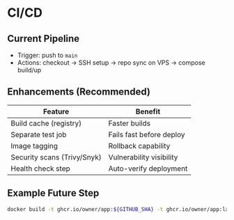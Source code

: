 # CI/CD

## Current Pipeline
* Trigger: push to `main`
* Actions: checkout → SSH setup → repo sync on VPS → compose build/up

## Enhancements (Recommended)
| Feature | Benefit |
|---------|---------|
| Build cache (registry) | Faster builds |
| Separate test job | Fails fast before deploy |
| Image tagging | Rollback capability |
| Security scans (Trivy/Snyk) | Vulnerability visibility |
| Health check step | Auto-verify deployment |

## Example Future Step
```bash
docker build -t ghcr.io/owner/app:${GITHUB_SHA} -t ghcr.io/owner/app:latest .
```
